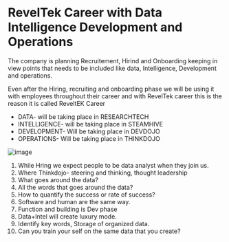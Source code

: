 # RevelTek Career with Data Intelligence Development and Operations

The company is planning Recruitement, Hirind and Onboarding keeping in view points that needs to be included like data, Intelligence, Development and operations.

Even after the Hiring, recruiting and onboarding phase we will be using it with employees throughout their career and with RevelTek career this is the reason it is called ReveltEK Career
* DATA- will be taking place in RESEARCHTECH
* INTELLIGENCE- will be taking place in STEAMHIVE
* DEVELOPMENT- Will be taking place in DEVDOJO
* OPERATIONS- Will be taking place in THINKDOJO

![image](https://user-images.githubusercontent.com/111142573/220649197-c27b931b-e416-4753-87ba-b019f199c432.png)


  1. While Hring we expect people to be data analyst when they join us.
  2. Where Thinkdojo- steering and thinking, thought leadership
  3. What goes around the data?
  4. All the words that goes around the data?
  5. How to quantify the success or rate of success?
  6. Software and human are the same way. 
  7. Function and building is Dev phase
  8. Data+Intel will create luxury mode. 
  9. Identify key words, Storage of organized data.
  10. Can you train your self on the same data that you create?
    

